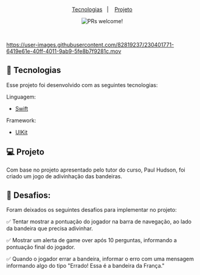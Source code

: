 <p align="center">
  <a href="#-tecnologias">Tecnologias</a>&nbsp;&nbsp;&nbsp;|&nbsp;&nbsp;&nbsp;
  <a href="#-projeto">Projeto</a>
</p>

<p align="center">
 <img src="https://img.shields.io/static/v1?label=PRs&message=welcome&color=49AA26&labelColor=000000" alt="PRs welcome!" />
</p>

<br>




https://user-images.githubusercontent.com/82819237/230401771-6419e61e-40ff-4011-9ab9-5fe8b7f9281c.mov




## 🚀 Tecnologias

Esse projeto foi desenvolvido com as seguintes tecnologias:

Linguagem:

- [Swift](https://www.swift.org/)

Framework:

- [UIKit](https://developer.apple.com/documentation/uikit)


## 💻 Projeto

<p align="left">
Com base no projeto apresentado pelo tutor do curso, Paul Hudson, foi criado um jogo de adivinhação das bandeiras.
</p>


## 👊 Desafios:

<p align="left">
Foram deixados os seguintes desafios para implementar no projeto:
</p>


✅ Tentar mostrar a pontuação do jogador na barra de navegação, ao lado da bandeira que precisa adivinhar.

✅ Mostrar um alerta de game over após 10 perguntas, informando a pontuação final do jogador.

✅ Quando o jogador errar a bandeira, informar o erro com uma mensagem informando algo do tipo "Errado! Essa é a bandeira da França."



